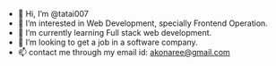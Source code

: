 - 👋 Hi, I’m @tatai007
- 👀 I’m interested in Web Development, specially Frontend Operation.
- 🌱 I’m currently learning Full stack web development.
- 💞️ I’m looking to get a job in a software company.
- 📫 contact me through my email id: akonaree@gmail.com

<!---
tatai007/tatai007 is a ✨ special ✨ repository because its `README.md` (this file) appears on your GitHub profile.
You can click the Preview link to take a look at your changes.
--->
